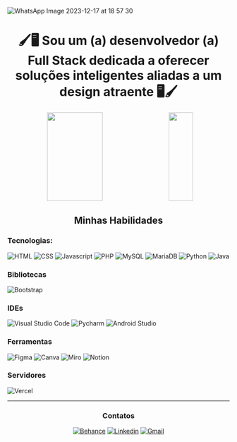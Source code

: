 ![WhatsApp Image 2023-12-17 at 18 57 30](https://github.com/AlineEspindola/AlineEspindola/assets/117865319/f83b61f9-8e41-4af7-a2f9-13a4da50ca4e)

<div align="center">
  
# 🖌️🖥️ Sou um (a) desenvolvedor (a) Full Stack dedicada a oferecer soluções inteligentes aliadas a um design atraente 🖥️🖌️

<img  height="200vh" width="50%" src="https://github-readme-stats-liart-nine-71.vercel.app/api?username=AlineEspindola&theme=shadow_red&show_icons=true&count_private=true&include_all_commits=true&hide=contribs&locale=pt-br">&nbsp;&nbsp;&nbsp;&nbsp;&nbsp;&nbsp;&nbsp;&nbsp;<img width="33%" height="200vh" src="https://github-readme-stats-liart-nine-71.vercel.app/api/top-langs/?username=AlineEspindola&theme=shadow_red&show_icons=true&count_private=true&include_all_commits=true&hide=contribs&locale=pt-br&layout=compact"> 
 
## Minhas Habilidades

</div>

### Tecnologias:
![HTML](https://img.shields.io/badge/HTML-239120?style=for-the-badge&logo=html5&logoColor=white) 
![CSS](https://img.shields.io/badge/CSS-239120?&style=for-the-badge&logo=css3&logoColor=white)
![Javascript](https://img.shields.io/badge/JavaScript-F7DF1E?style=for-the-badge&logo=javascript&logoColor=black)
![PHP](https://img.shields.io/badge/PHP-777BB4?style=for-the-badge&logo=php&logoColor=white)
![MySQL](https://img.shields.io/badge/MySQL-00000F?style=for-the-badge&logo=mysql&logoColor=white)
![MariaDB](https://img.shields.io/badge/MariaDB-003545?style=for-the-badge&logo=mariadb&logoColor=white)
![Python](https://img.shields.io/badge/Python-3776AB?style=for-the-badge&logo=python&logoColor=white)
![Java](https://img.shields.io/badge/Java-ED8B00?style=for-the-badge&logo=openjdk&logoColor=white)

### Bibliotecas
![Bootstrap](https://img.shields.io/badge/Bootstrap-563D7C?style=for-the-badge&logo=bootstrap&logoColor=white)

### IDEs
![Visual Studio Code](https://img.shields.io/badge/Visual_Studio_Code-0078D4?style=for-the-badge&logo=visual%20studio%20code&logoColor=white)
![Pycharm](https://img.shields.io/badge/PyCharm-000000.svg?&style=for-the-badge&logo=PyCharm&logoColor=white)
![Android Studio](https://img.shields.io/badge/Android_Studio-3DDC84?style=for-the-badge&logo=android-studio&logoColor=white)

### Ferramentas
![Figma](https://img.shields.io/badge/Figma-F24E1E?style=for-the-badge&logo=figma&logoColor=white)
![Canva](https://img.shields.io/badge/Canva-%2300C4CC.svg?&style=for-the-badge&logo=Canva&logoColor=white)
![Miro](https://img.shields.io/badge/Miro-050038?style=for-the-badge&logo=Miro&logoColor=white)
![Notion](https://img.shields.io/badge/Notion-000000?style=for-the-badge&logo=notion&logoColor=white)

### Servidores
![Vercel](https://img.shields.io/badge/Vercel-000000?style=for-the-badge&logo=vercel&logoColor=white)

<div align="center">
  
---
### Contatos

[![Behance](https://img.shields.io/badge/-Behance-blue?style=for-the-badge&logo=behance&logoColor=white)](https://www.behance.net/line14)
[![Linkedin](https://img.shields.io/badge/LinkedIn-0077B5?style=for-the-badge&logo=linkedin&logoColor=white)](https://www.linkedin.com/in/aline-espindola-72034b285)
[![Gmail](https://img.shields.io/badge/Gmail-D14836?style=for-the-badge&logo=gmail&logoColor=white)](https://mail.google.com/mail/u/0/?view=cm&fs=1&tf=1&to=alineabreuespindola@gmail.com)

</div>





